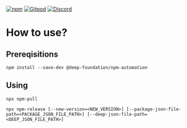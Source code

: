 [![npm](https://img.shields.io/npm/v/@deep-foundation/npm-automation.svg)](https://www.npmjs.com/package/@deep-foundation/npm-automation)
[![Gitpod](https://img.shields.io/badge/Gitpod-ready--to--code-blue?logo=gitpod)](https://gitpod.io/#https://github.com/deep-foundation/npm-automation) 
[![Discord](https://badgen.net/badge/icon/discord?icon=discord&label&color=purple)](https://discord.gg/deep-foundation)

# How to use?
## Prereqisitions
```
npm install --save-dev @deep-foundation/npm-automation
```
## Using
```
npx npm-pull
```
```
npx npm-release [--new-version=<NEW_VERSION>] [--package-json-file-path=<PACKAGE_JSON_FILE_PATH>] [--deep-json-file-path=<DEEP_JSON_FILE_PATH>]
```
